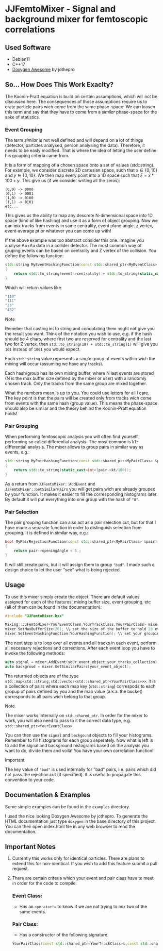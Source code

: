 # JJFemtoMixer - Signal and background mixer for femtoscopic correlations

## Used Software

- Debian11
- C++17
- [Doxygen Awesome](https://github.com/jothepro/doxygen-awesome-css) by jothepro

## So... How Does This Work Exaclty?

The Koonin-Pratt equation is build on certain assumptions, which will not be discussed here. The consequences of those assumptions require us to crate particle pairs wich come from the same phase-space. We can loosen this term and say that they have to come from a *similar* phase-space for the sake of statistics.

### Event Grouping

The term *similar* is not well defined and will depend on a lot of things (detector, particles analysed, person analysing the data). Therefore, it needs to be easly modified. That is where the idea of letting the user define his grouping criteria came from.

It is a form of mapping of a chosen space onto a set of values (std::string). For example, we consider discrete 2D cartesian space, such that $x \in \{0,10\}$ and $y \in \{0,10\}$. We then map every point into a 1D space such that $\xi = x*100 + y$. This give us (if we consider writing all the zeros):

```text
(0,0) -> 0000
(0,1) -> 0001
(1,0) -> 0100
(1,1) -> 0101
etc...
```

This gives us the ability to map any descrete N-dimensional space into 1D space (kind of like hashing) and use it as a form of object grouping. Now we can mix tracks from events in same centrality, event plane angle, z vertex, event-average pt or whatever you can come up with!

If the above example was too abstract consider this one.
Imagine you analyse Au+Au data in a collider detector. The most common way of gruping events can be based on centrality and Z vertex of the collision. You define the following function:

```c++
std::string MyEventHashingFunction(const std::shared_ptr<MyEventClass> &event)
{
    return std::to_string(event->centrality) + std::to_string(static_cast<int>(event->Z/10));
}
```

Which will return values like:

```sh
"110"
"111"
"23"
"432"
```

> [!NOTE]
> Remeber that casting int to string and concatating them might not give you the result you want. Think of the notation you wish to use, e.g. if the hash should be 4 chars, where first two are reserved for centrality and the last two for Z vertex, then `std::to_string(10) + std::to_string(1)` will give you `101` instead of `1001` you would expect.

Each `std::string` value represents a single group of events within wich the mixing will occur (assuming we have any tracks).

Each hash/group has its own mixing buffer, where N last events are stored (N is the max buffer size defined by the mixer or user) with a randomly chosen track. Only the tracks from the same group are mixed together.

What the numbers mean is up to you. You could use letters for all I care. The key point is that the pairs will be created only from tracks wich come from events with the same hash (group value). This means the phase-space should also be similar and the theory behind the Koonin-Pratt equation holds!

### Pair Grouping

When performing femtoscopic analysis you will often find yourself performing so called differential analysis. The most common is kT-differential analysis. The mixer allows to group pairs in similar way as events, e.g.:

```c++
std::string MyPairHashingFunction(const std::shared_ptr<MyPairClass> &pair)
{
    return std::to_string(static_cast<int>(pair->kt/100));
}
```
As a return from `JJFemtoMixer::AddEvent` and `JJFemtoMixer::GetSimilarPairs` you will get pairs wich are already grouped by your function. It makes it easier to fill the corresponding histograms later. By default it will put everything into one group with the hash of `"0"`.

### Pair Selection

The pair grouping function can also act as a pair selection cut, but for that I have made a separate function in order to distinguish selection from grouping. It is defined in similar way, e.g.:

```c++
bool MyPairRejectionFunction(const std::shared_ptr<MyPairClass> &pair)
{
    return pair->openingAngle < 5.;
}
```

It will still create pairs, but it will assign them to group `"bad"`. I made such a design choice to let the user "see" what is being rejected.

## Usage

To use this mixer simply create the object. There are default values assigned for each of the features: mixing buffer size, event grouping, etc (all of them can be found in the documentation):

```c++
#include "JJFemtoMixer.hxx"

Mixing::JJFemtoMixer<YourEventClass,YourTrackClass,YourPairClass> mixer;
mixer.SetMaxBufferSize(20); \\ set the size of the buffer to hold 20 events max in each group
mixer.SetEventHashingFunction(YourHashingFunction); \\ set your grouping of events
```

The next step is to loop over all events and all tracks in each event, perform all necessary rejections and corrections.
After each event loop you have to invoke the following methods:

```c++
auto signal = mixer.AddEvent(your_event_object,your_tracks_collection);
auto backgroud = mixer.GetSimilarPairs(your_event_object);
```

The returnied objects are of the type `std::map<std::string,std::vector<std::shared_ptr<YourPairClass>>>`. It is a collection of pairs where each map key (`std::string`) correspods to each gropup of pairs defined by you and the map value (a.k.a. the bucket) corresponds to all pairs wich belong to that group.

> [!NOTE]
> The mixer works internally on `std::shared_ptr`. In order for the mixer to work, you will also need to pass to it the correct data type, e.g. `std::shared_ptr<YourEventClass>`.

You can then use the `signal` and `backgound` objects to fill your histograms. Remember to fill histograms for each group seperately. Now what is left is to add the signal and background histograms based on the analysis you want to do, divide them and voilà! You have your own correlation function!

> [!IMPORTANT]
> The key value of `"bad"` is used internally for "bad" pairs, i.e. pairs which did not pass the rejection cut (if specified). It is useful to propagate this convention to your code.

## Documentation & Examples

Some simple examples can be found in the `examples` directory.

I used the nice looking Doxygen Awesome by jothepro. To generate the HTML documentation just type `doxygen` in the base directory of this project. You can then open index.html file in any web browser to read the documentation.

## Important Notes

1. Currently this works only for identical particles. There are plans to extend this for non-identical. If you wish to add this feature submit a pull request.

2. There are certain criteria which your event and pair class have to meet in order for the code to compile:

    ### Event Class:
    - Has an `operator!=` to know if we are not trying to mix two of the same events.

    ### Pair Class:
    - Has a constructor of the following signature:
    ```c++
    YourPairClass(const std::shared_ptr<YourTrackClass>&,const std::shared_ptr<YourTrackClass>&)
    ```